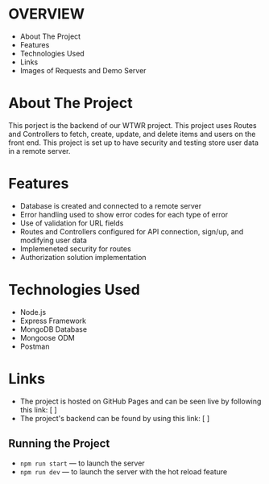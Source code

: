 # OVERVIEW

- About The Project
- Features
- Technologies Used
- Links
- Images of Requests and Demo Server

# About The Project

This porject is the backend of our WTWR project. This project uses Routes and Controllers to fetch, create, update, and delete items and users on the front end. This project is set up to have security and testing store user data in a remote server.

# Features

- Database is created and connected to a remote server
- Error handling used to show error codes for each type of error
- Use of validation for URL fields
- Routes and Controllers configured for API connection, sign/up, and modifying user data
- Implemeneted security for routes
- Authorization solution implementation

# Technologies Used

- Node.js
- Express Framework
- MongoDB Database
- Mongoose ODM
- Postman

# Links

- The project is hosted on GitHub Pages and can be seen live by following this link: [ ]
- The project's backend can be found by using this link: [ ]

## Running the Project

- `npm run start` — to launch the server
- `npm run dev` — to launch the server with the hot reload feature
